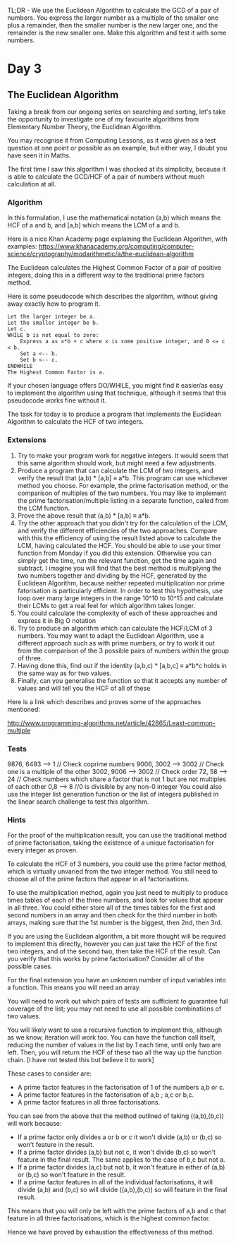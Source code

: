 TL;DR - We use the Euclidean Algorithm to calculate the GCD of a pair of numbers. You express the larger number as a multiple of the smaller one plus a remainder, then the smaller number is the new larger one, and the remainder is the new smaller one. Make this algorithm and test it with some numbers.

<h1>Day 3</h1>
<h2>The Euclidean Algorithm</h2>
Taking a break from our ongoing series on searching and sorting, let's take the opportunity to investigate one of my favourite algorithms from Elementary Number Theory, the Euclidean Algorithm.

You may recognise it from Computing Lessons, as it was given as a test question at one point or possible as an example, but either way, I doubt you have seen it in Maths.

The first time I saw this algorithm I was shocked at its simplicity, because it is able to calculate the GCD/HCF of a pair of numbers without much calculation at all.

<h3>Algorithm</h3>
In this formulation, I use the mathematical notation (a,b) which means the HCF of a and b, and [a,b] which means the LCM of a and b.

Here is a nice Khan Academy page explaining the Euclidean Algorithm, with examples: https://www.khanacademy.org/computing/computer-science/cryptography/modarithmetic/a/the-euclidean-algorithm

The Euclidean calculates the Highest Common Factor of a pair of positive integers, doing this in a different way to the traditional prime factors method.

Here is some pseudocode which describes the algorithm, without giving away exactly how to program it.

```
Let the larger integer be a.
Let the smaller integer be b.
Let c.
WHILE b is not equal to zero:
	Express a as x*b + c where x is some positive integer, and 0 <= c < b.
	Set a <-- b.
	Set b <-- c.
ENDWHILE
The Highest Common Factor is a. 
```

If your chosen language offers DO/WHILE, you might find it easier/as easy to implement the algorithm using that technique, although it seems that this pseudocode works fine without it.

The task for today is to produce a program that implements the Euclidean Algorithm to calculate the HCF of two integers.

<h3>Extensions</h3>
<ol>
<li>Try to make your program work for negative integers. It would seem that this same algorithm should work, but might need a few adjustments.</li>
<li>Produce a program that can calculate the LCM of two integers, and verify the result that (a,b) * [a,b] &#8801; a*b. This program can use whichever method you choose. For example, the prime factorisation method, or the comparison of multiples of the two numbers. You may like to implement the prime factorisation/multiple listing in a separate function, called from the LCM function.</li>
<li>Prove the above result that (a,b) * [a,b] &#8801; a*b. </li>
<li>Try the other approach that you didn't try for the calculation of the LCM, and verify the different efficiencies of the two approaches. Compare with this the efficiency of using the result listed above to calculate the LCM, having calculated the HCF. You should be able to use your timer function from Monday if you did this extension. Otherwise you can simply get the time, run the relevant function, get the time again and subtract. I imagine you will find that the best method is multiplying the two numbers together and dividing by the HCF, generated by the Euclidean Algorithm, because neither repeated multiplication nor prime fatorisation is particularly efficient. In order to test this hypothesis, use loop over many large integers in the range 10^10 to 10^15 and calculate their LCMs to get a real feel for which algorithm takes longer.</li>
<li>You could calculate the complexity of each of these approaches and express it in Big O notation</li>
<li>Try to produce an algorithm which can calculate the HCF/LCM of 3 numbers. You may want to adapt the Euclidean Algorithm, use a different approach such as with prime numbers, or try to work it out from the comparison of the 3 possible pairs of numbers within the group of three. </li> 
<li>Having done this, find out if the identity (a,b,c) * [a,b,c] &#8801; a*b*c holds in the same way as for two values. </li>
<li>Finally, can you generalise the function so that it accepts any number of values and will tell you the HCF of all of these</li>
</ol>

Here is a link which describes and proves some of the approaches mentioned:

http://www.programming-algorithms.net/article/42865/Least-common-multiple

<h3>Tests</h3>
9876, 6493 --> 1 // Check coprime numbers
9006, 3002 --> 3002 // Check one is a multiple of the other
3002, 9006 --> 3002 // Check order
72, 58 --> 24 // Check numbers which share a factor that is not 1 but are not multiples of each other
0,8 --> 8 //0 is divisible by any non-0 integer 
You could also use the integer list generation function or the list of integers published in the linear search challenge to test this algorithm.


<h3>Hints</h3>

For the proof of the multiplication result, you can use the traditional method of prime factorisation, taking the existence of a unique factorisation for every integer as proven.

To calculate the HCF of 3 numbers, you could use the prime factor method, which is virtually unvaried from the two integer method. You still need to choose all of the prime factors that appear in all factorisations.

To use the multiplication method, again you just need to multiply to produce times tables of each of the three numbers, and look for values that appear in all three. You could either store all of the times tables for the first and second numbers in an array and then check for the third number in both arrays, making sure that the 1st number is the biggest, then 2nd, then 3rd.

If you are using the Euclidean algorithm, a bit more thought will be required to implement this directly, however you can just take the HCF of the first two integers, and of the second two, then take the HCF of the result. Can you verify that this works by prime factorisation? Consider all of the possible cases. 

For the final extension you have an unknown number of input variables into a function. This means you will need an array. 

You will need to work out which pairs of tests are sufficient to guarantee full coverage of the list; you may not need to use all possible combinations of two values.

You will likely want to use a recursive function to implement this, although as we know, iteration will work too. You can have the function call itself, reducing the number of values in the list by 1 each time, until only two are left. Then, you will return the HCF of these two all the way up the function chain. [I have not tested this but believe it to work]





These cases to consider are:
<ul>
<li>A prime factor features in the factorisation of 1 of the numbers a,b or c.</li>
<li>A prime factor features in the factorisation of a,b ; a,c or b,c.</li>
<li>A prime factor features in all three factorisations.</li>
</ul>

You can see from the above that the method outlined of taking ((a,b),(b,c)) will work because:
<ul>
<li>If a prime factor only divides a or b or c it won't divide (a,b) or (b,c) so won't feature in the result.</li>
<li>If a prime factor divides (a,b) but not c, it won't divide (b,c) so won't feature in the final result. The same applies to the case of b,c but not a.</li>
<li>If a prime factor divides (a,c) but not b, it won't feature in either of (a,b) or (b,c) so won't feature in the result.</li>
<li>If a prime factor features in all of the individual factorisations, it will divide (a,b) and (b,c) so will divide ((a,b),(b,c)) so will feature in the final result.</li>
</ul>

This means that you will only be left with the prime factors of a,b and c that feature in all three factorisations, which is the highest common factor.

Hence we have proved by exhaustion the effectiveness of this method.

